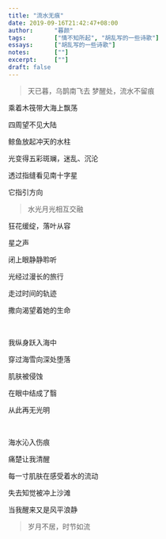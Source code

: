 ```yaml
---
title: "流水无痕"
date: 2019-09-16T21:42:47+08:00
author:      "暮颜"
tags:        ["情不知所起", "胡乱写的一些诗歌"]
essays:      ["胡乱写的一些诗歌"]
notes:       [""]
excerpt:     [""]
draft: false
---
```


> 天已暮，乌鹊南飞去
> 梦醒处，流水不留痕

乘着木筏带大海上飘荡

四周望不见大陆

鲸鱼放起冲天的水柱

光变得五彩斑斓，迷乱、沉沦

透过指缝看见南十字星

它指引方向

> 水光月光相互交融

狂花缓绽，落叶从容

星之声

闭上眼静静聆听

光经过漫长的旅行

走过时间的轨迹

撒向渴望着她的生命

<br />

我纵身跃入海中

穿过海雪向深处堕落

肌肤被侵蚀

在眼中结成了翳

从此再无光明

<br />

海水沁入伤痕

痛楚让我清醒

每一寸肌肤在感受着水的流动

失去知觉被冲上沙滩

当我醒来又是风平浪静

> 岁月不居，时节如流
